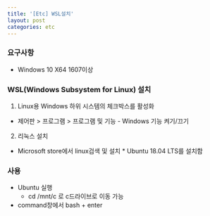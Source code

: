 ```yaml
---
title: '[Etc] WSL설치'
layout: post
categories: etc
---
```


### 요구사항
* Windows 10 X64 1607이상

### WSL(Windows Subsystem for Linux) 설치
1. Linux용 Windows 하위 시스템의 체크박스를 활성화
* 제어판 > 프로그램 > 프로그램 및 기능 - Windows 기능 켜기/끄기
2. 리눅스 설치
* Microsoft store에서 linux검색 및 설치
		* Ubuntu 18.04 LTS를 설치함

### 사용
* Ubuntu 실행
	* cd /mnt/c 로 c드라이브로 이동 가능
* command창에서 bash + enter